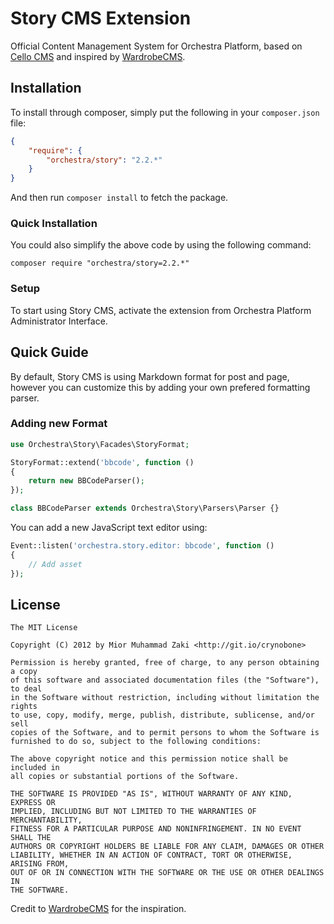 Story CMS Extension
==============

Official Content Management System for Orchestra Platform, based on [Cello CMS](https://github.com/orchestral/cello) and inspired by [WardrobeCMS](http://wardrobecms.com).

## Installation

To install through composer, simply put the following in your `composer.json` file:

```json
{
	"require": {
		"orchestra/story": "2.2.*"
	}
}
```

And then run `composer install` to fetch the package.

### Quick Installation

You could also simplify the above code by using the following command:

```
composer require "orchestra/story=2.2.*"
```

### Setup

To start using Story CMS, activate the extension from Orchestra Platform Administrator Interface.

## Quick Guide

By default, Story CMS is using Markdown format for post and page, however you can customize this by adding your own prefered formatting parser.

### Adding new Format

```php
use Orchestra\Story\Facades\StoryFormat;

StoryFormat::extend('bbcode', function ()
{
    return new BBCodeParser();
});

class BBCodeParser extends Orchestra\Story\Parsers\Parser {}
```

You can add a new JavaScript text editor using:

```php
Event::listen('orchestra.story.editor: bbcode', function ()
{
    // Add asset
});
```

## License

	The MIT License

	Copyright (C) 2012 by Mior Muhammad Zaki <http://git.io/crynobone>

	Permission is hereby granted, free of charge, to any person obtaining a copy
	of this software and associated documentation files (the "Software"), to deal
	in the Software without restriction, including without limitation the rights
	to use, copy, modify, merge, publish, distribute, sublicense, and/or sell
	copies of the Software, and to permit persons to whom the Software is
	furnished to do so, subject to the following conditions:

	The above copyright notice and this permission notice shall be included in
	all copies or substantial portions of the Software.

	THE SOFTWARE IS PROVIDED "AS IS", WITHOUT WARRANTY OF ANY KIND, EXPRESS OR
	IMPLIED, INCLUDING BUT NOT LIMITED TO THE WARRANTIES OF MERCHANTABILITY,
	FITNESS FOR A PARTICULAR PURPOSE AND NONINFRINGEMENT. IN NO EVENT SHALL THE
	AUTHORS OR COPYRIGHT HOLDERS BE LIABLE FOR ANY CLAIM, DAMAGES OR OTHER
	LIABILITY, WHETHER IN AN ACTION OF CONTRACT, TORT OR OTHERWISE, ARISING FROM,
	OUT OF OR IN CONNECTION WITH THE SOFTWARE OR THE USE OR OTHER DEALINGS IN
	THE SOFTWARE.

Credit to [WardrobeCMS](http://wardrobecms.com) for the inspiration.
